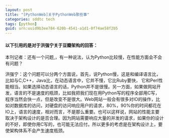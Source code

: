 ```yaml
---
layout: post
title: "[PythonWeb]关于PythonWeb那些事"
categories: sddtc tech
tags: [python]
guid: urn:uuid9b3ee784-620b-4541-a1d1-0f74ae58f2b5
---
```

#### 以下引用的是对于洪强宁关于豆瓣架构的回答：  

本刊记者：还有一个问题,，有一种说法，认为Python比较慢，在性能方面会不会有问题？

洪强宁：这个问题可以分两个方面说，首先，说Python慢，这是和编译语言比，比如与C,C++，Java比，在动态语言中，它并不慢，它比Ruby要快， 它和Perl性能相当。如果选择动态语言的话，Python并不是很慢。另一方面，如果做网站开发，语言的不是速度的瓶颈，比如我把我们现在用Python写的程序全部用C写，程序当然会快一点，但是改变不是很大。Web网站一般会有很多对IO的操作，比如对数据库的访问，对硬盘的访问响应用户的请求，80%，90%你的时间都花在IO上，语言的速度，相对而言，不是那么重要。也可以这样说，网站的性能主要取决于架构设计的是否合理。因为网站需要响应大量的并发的请求，如果你的设计的不好，即使你用C写的，也可能无法应付。所以更多的考虑是在架构设计上，要使架构体系不会产生速度瓶颈。
